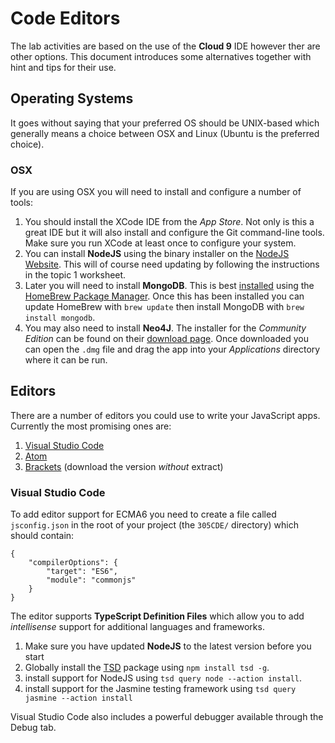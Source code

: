 
# Code Editors

The lab activities are based on the use of the **Cloud 9** IDE however ther are other options. This document introduces some alternatives together with hint and tips for their use.

## Operating Systems

It goes without saying that your preferred OS should be UNIX-based which generally means a choice between OSX and Linux (Ubuntu is the preferred choice).

### OSX

If you are using OSX you will need to install and configure a number of tools:

1. You should install the XCode IDE from the _App Store_. Not only is this a great IDE but it will also install and configure the Git command-line tools. Make sure you run XCode at least once to configure your system.
2. You can install **NodeJS** using the binary installer on the [NodeJS Website](http://nodejs.org/). This will of course need updating by following the instructions in the topic 1 worksheet.
3. Later you will need to install **MongoDB**. This is best [installed](https://docs.mongodb.org/v3.0/tutorial/install-mongodb-on-os-x/) using the [HomeBrew Package Manager](http://brew.sh). Once this has been installed you can update HomeBrew with `brew update` then install MongoDB with `brew install mongodb`.
4. You may also need to install **Neo4J**. The installer for the _Community Edition_ can be found on their [download page](http://neo4j.com/download/). Once downloaded you can open the `.dmg` file and drag the app into your _Applications_ directory where it can be run.

## Editors

There are a number of editors you could use to write your JavaScript apps. Currently the most promising ones are:

1. [Visual Studio Code](https://code.visualstudio.com)
2. [Atom](https://atom.io)
3. [Brackets](http://brackets.io) (download the version _without_ extract)

### Visual Studio Code

To add editor support for ECMA6 you need to create a file called `jsconfig.json` in the root of your project (the `305CDE/` directory) which should contain:

```
{
    "compilerOptions": {
        "target": "ES6",
        "module": "commonjs"
    }
}
```
The editor supports **TypeScript Definition Files** which allow you to add _intellisense_ support for additional languages and frameworks.

1. Make sure you have updated **NodeJS** to the latest version before you start
2. Globally install the [TSD](http://definitelytyped.org/tsd/) package using `npm install tsd -g`.
3. install support for NodeJS using `tsd query node --action install`.
4. install support for the Jasmine testing framework using `tsd query jasmine --action install`

Visual Studio Code also includes a powerful debugger available through the Debug tab.
